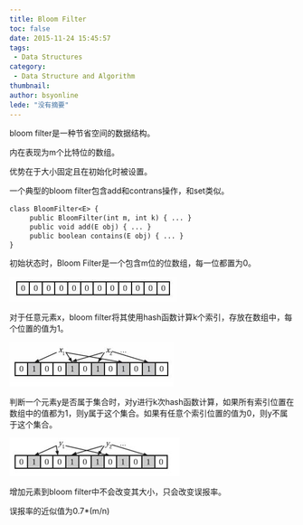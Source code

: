 ```yaml
---
title: Bloom Filter
toc: false
date: 2015-11-24 15:45:57
tags:
 - Data Structures
category: 
 - Data Structure and Algorithm
thumbnail: 
author: bsyonline
lede: "没有摘要"
---
```


bloom filter是一种节省空间的数据结构。

内在表现为m个比特位的数组。

优势在于大小固定且在初始化时被设置。

一个典型的bloom filter包含add和contrans操作，和set类似。

	class BloomFilter<E> {
	     public BloomFilter(int m, int k) { ... }
	     public void add(E obj) { ... }
	     public boolean contains(E obj) { ... }
	}

初始状态时，Bloom Filter是一个包含m位的位数组，每一位都置为0。

![1](https://raw.githubusercontent.com/bsyonline/pic/master/20181014/2.png)

对于任意元素x，bloom filter将其使用hash函数计算k个索引，存放在数组中，每个位置的值为1。

![2](https://raw.githubusercontent.com/bsyonline/pic/master/20181014/3.png)

判断一个元素y是否属于集合时，对y进行k次hash函数计算，如果所有索引位置在数组中的值都为1，则y属于这个集合。如果有任意个索引位置的值为0，则y不属于这个集合。

![1](https://raw.githubusercontent.com/bsyonline/pic/master/20181014/4.png)

增加元素到bloom filter中不会改变其大小，只会改变误报率。

误报率的近似值为0.7*(m/n)
